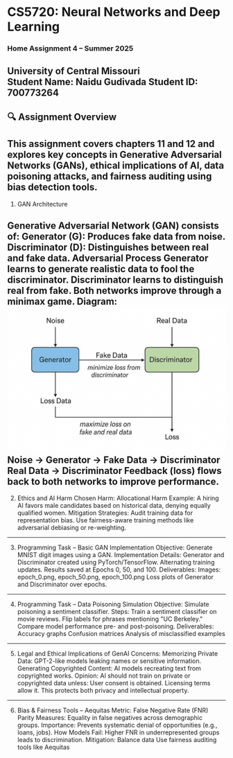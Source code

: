 # CS5720: Neural Networks and Deep Learning  
### Home Assignment 4 – Summer 2025  
**University of Central Missouri**  
**Student Name:** Naidu Gudivada
**Student ID:** 700773264
----------------------------------------------------------------------------
## 🔍 Assignment Overview

This assignment covers chapters 11 and 12 and explores key concepts in Generative Adversarial Networks (GANs), ethical implications of AI, data poisoning attacks, and fairness auditing using bias detection tools.
-----------------------------------------------------------------------------

1. GAN Architecture

Generative Adversarial Network (GAN) consists of:
Generator (G): Produces fake data from noise.
Discriminator (D): Distinguishes between real and fake data.
Adversarial Process
Generator learns to generate realistic data to fool the discriminator.
Discriminator learns to distinguish real from fake.
Both networks improve through a minimax game.
Diagram:
![alt text](image.png)
Noise → Generator → Fake Data → Discriminator
Real Data → Discriminator
Feedback (loss) flows back to both networks to improve performance.
--------------------------------------------------------------------------------------------
2. Ethics and AI Harm
Chosen Harm: Allocational Harm
Example:
A hiring AI favors male candidates based on historical data, denying equally qualified women.
Mitigation Strategies:
Audit training data for representation bias.
Use fairness-aware training methods like adversarial debiasing or re-weighting.
--------------------------------------------------------------------------------------------
3. Programming Task – Basic GAN Implementation
Objective: Generate MNIST digit images using a GAN.
Implementation Details:
Generator and Discriminator created using PyTorch/TensorFlow.
Alternating training updates.
Results saved at Epochs 0, 50, and 100.
Deliverables:
Images: epoch_0.png, epoch_50.png, epoch_100.png
Loss plots of Generator and Discriminator over epochs.
---------------------------------------------------------------------------------------------
4. Programming Task – Data Poisoning Simulation
Objective: Simulate poisoning a sentiment classifier.
Steps:
Train a sentiment classifier on movie reviews.
Flip labels for phrases mentioning "UC Berkeley."
Compare model performance pre- and post-poisoning.
Deliverables:
Accuracy graphs
Confusion matrices
Analysis of misclassified examples
------------------------------------------------------------------------------------------
5. Legal and Ethical Implications of GenAI
Concerns:
Memorizing Private Data: GPT-2-like models leaking names or sensitive information.
Generating Copyrighted Content: AI models recreating text from copyrighted works.
Opinion:
AI should not train on private or copyrighted data unless:
User consent is obtained.
Licensing terms allow it.
This protects both privacy and intellectual property.
--------------------------------------------------------------------------------------------
6. Bias & Fairness Tools – Aequitas
Metric: False Negative Rate (FNR) Parity
Measures: Equality in false negatives across demographic groups.
Importance:
Prevents systematic denial of opportunities (e.g., loans, jobs).
How Models Fail:
Higher FNR in underrepresented groups leads to discrimination.
Mitigation:
Balance data
Use fairness auditing tools like Aequitas